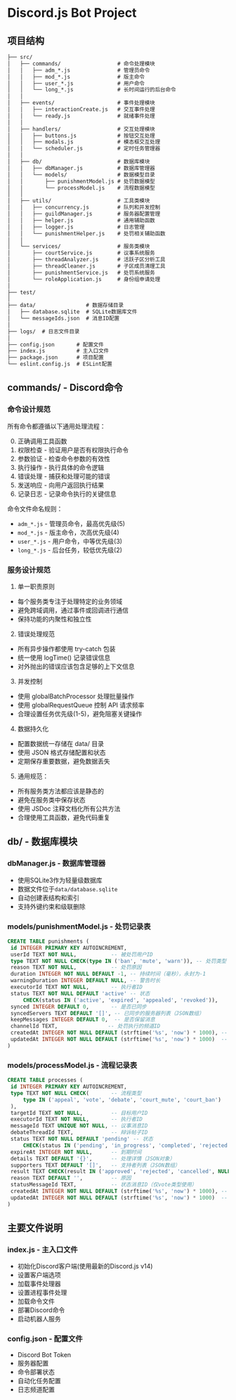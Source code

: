 # Discord.js Bot Project

## 项目结构

```txt
├── src/
│   ├── commands/                  # 命令处理模块
│   │   ├── adm_*.js               # 管理员命令
│   │   ├── mod_*.js               # 版主命令
│   │   ├── user_*.js              # 用户命令
│   │   └── long_*.js              # 长时间运行的后台命令
│   │
│   ├── events/                    # 事件处理模块
│   │   ├── interactionCreate.js   # 交互事件处理
│   │   └── ready.js               # 就绪事件处理
│   │
│   ├── handlers/                  # 交互处理模块
│   │   ├── buttons.js             # 按钮交互处理
│   │   ├── modals.js              # 模态框交互处理
│   │   └── scheduler.js           # 定时任务管理器
│   │
│   ├── db/                        # 数据库模块
│   │   ├── dbManager.js           # 数据库管理器
│   │   └── models/                # 数据模型目录
│   │       ├── punishmentModel.js # 处罚数据模型
│   │       └── processModel.js    # 流程数据模型
│   │
│   ├── utils/                     # 工具类模块
│   │   ├── concurrency.js         # 队列和并发控制
│   │   ├── guildManager.js        # 服务器配置管理
│   │   ├── helper.js              # 通用辅助函数
│   │   ├── logger.js              # 日志管理
│   │   └── punishmentHelper.js    # 处罚相关辅助函数
│   │
│   └── services/                  # 服务类模块
│       ├── courtService.js        # 议事系统服务
│       ├── threadAnalyzer.js      # 活跃子区分析工具
│       ├── threadCleaner.js       # 子区成员清理工具
│       ├── punishmentService.js   # 处罚系统服务
│       └── roleApplication.js     # 身份组申请处理
│
├── test/
│
├── data/                # 数据存储目录
│   ├── database.sqlite  # SQLite数据库文件
│   └── messageIds.json  # 消息ID配置
│
├── logs/  # 日志文件目录
│
├── config.json       # 配置文件
├── index.js          # 主入口文件
├── package.json      # 项目配置
└── eslint.config.js  # ESLint配置
```

## commands/ - Discord命令

### 命令设计规范

所有命令都遵循以下通用处理流程：

0. 正确调用工具函数
1. 权限检查 - 验证用户是否有权限执行命令
2. 参数验证 - 检查命令参数的有效性
3. 执行操作 - 执行具体的命令逻辑
4. 错误处理 - 捕获和处理可能的错误
5. 发送响应 - 向用户返回执行结果
6. 记录日志 - 记录命令执行的关键信息

命令文件命名规则：

- `adm_*.js` - 管理员命令，最高优先级(5)
- `mod_*.js` - 版主命令，次高优先级(4)
- `user_*.js` - 用户命令，中等优先级(3)
- `long_*.js` - 后台任务，较低优先级(2)

### 服务设计规范

1. 单一职责原则

- 每个服务类专注于处理特定的业务领域
- 避免跨域调用，通过事件或回调进行通信
- 保持功能的内聚性和独立性

2. 错误处理规范

- 所有异步操作都使用 try-catch 包装
- 统一使用 logTime() 记录错误信息
- 对外抛出的错误应该包含足够的上下文信息

3. 并发控制

- 使用 globalBatchProcessor 处理批量操作
- 使用 globalRequestQueue 控制 API 请求频率
- 合理设置任务优先级(1-5)，避免阻塞关键操作

4. 数据持久化

- 配置数据统一存储在 data/ 目录
- 使用 JSON 格式存储配置和状态
- 定期保存重要数据，避免数据丢失

5. 通用规范：

- 所有服务类方法都应该是静态的
- 避免在服务类中保存状态
- 使用 JSDoc 注释文档化所有公共方法
- 合理使用工具函数，避免代码重复

## db/ - 数据库模块

### dbManager.js - 数据库管理器

- 使用SQLite3作为轻量级数据库
- 数据文件位于`data/database.sqlite`
- 自动创建表结构和索引
- 支持外键约束和级联删除

### models/punishmentModel.js - 处罚记录表

```sql
CREATE TABLE punishments (
 id INTEGER PRIMARY KEY AUTOINCREMENT,
 userId TEXT NOT NULL,           -- 被处罚用户ID
 type TEXT NOT NULL CHECK(type IN ('ban', 'mute', 'warn')), -- 处罚类型
 reason TEXT NOT NULL,           -- 处罚原因
 duration INTEGER NOT NULL DEFAULT -1, -- 持续时间（毫秒），永封为-1
 warningDuration INTEGER DEFAULT NULL, -- 警告时长
 executorId TEXT NOT NULL,       -- 执行者ID
 status TEXT NOT NULL DEFAULT 'active' -- 状态
     CHECK(status IN ('active', 'expired', 'appealed', 'revoked')),
 synced INTEGER DEFAULT 0,       -- 是否已同步
 syncedServers TEXT DEFAULT '[]', -- 已同步的服务器列表（JSON数组）
 keepMessages INTEGER DEFAULT 0,  -- 是否保留消息
 channelId TEXT,                -- 处罚执行的频道ID
 createdAt INTEGER NOT NULL DEFAULT (strftime('%s', 'now') * 1000), -- 创建时间
 updatedAt INTEGER NOT NULL DEFAULT (strftime('%s', 'now') * 1000)  -- 更新时间
)
```

### models/processModel.js - 流程记录表

```sql
CREATE TABLE processes (
 id INTEGER PRIMARY KEY AUTOINCREMENT,
 type TEXT NOT NULL CHECK(       -- 流程类型
     type IN ('appeal', 'vote', 'debate', 'court_mute', 'court_ban')
 ),
 targetId TEXT NOT NULL,         -- 目标用户ID
 executorId TEXT NOT NULL,       -- 执行者ID
 messageId TEXT UNIQUE NOT NULL, -- 议事消息ID
 debateThreadId TEXT,            -- 辩诉帖子ID
 status TEXT NOT NULL DEFAULT 'pending' -- 状态
     CHECK(status IN ('pending', 'in_progress', 'completed', 'rejected', 'cancelled')),
 expireAt INTEGER NOT NULL,      -- 到期时间
 details TEXT DEFAULT '{}',      -- 处理详情（JSON对象）
 supporters TEXT DEFAULT '[]',   -- 支持者列表（JSON数组）
 result TEXT CHECK(result IN ('approved', 'rejected', 'cancelled', NULL)), -- 结果
 reason TEXT DEFAULT '',         -- 原因
 statusMessageId TEXT,           -- 状态消息ID（仅vote类型使用）
 createdAt INTEGER NOT NULL DEFAULT (strftime('%s', 'now') * 1000), -- 创建时间
 updatedAt INTEGER NOT NULL DEFAULT (strftime('%s', 'now') * 1000)  -- 更新时间
)
```

## 主要文件说明

### index.js - 主入口文件

- 初始化Discord客户端(使用最新的Discord.js v14)
- 设置客户端选项
- 加载事件处理器
- 设置进程事件处理
- 加载命令文件
- 部署Discord命令
- 启动机器人服务

### config.json - 配置文件

- Discord Bot Token
- 服务器配置
- 命令部署状态
- 自动化任务配置
- 日志频道配置
